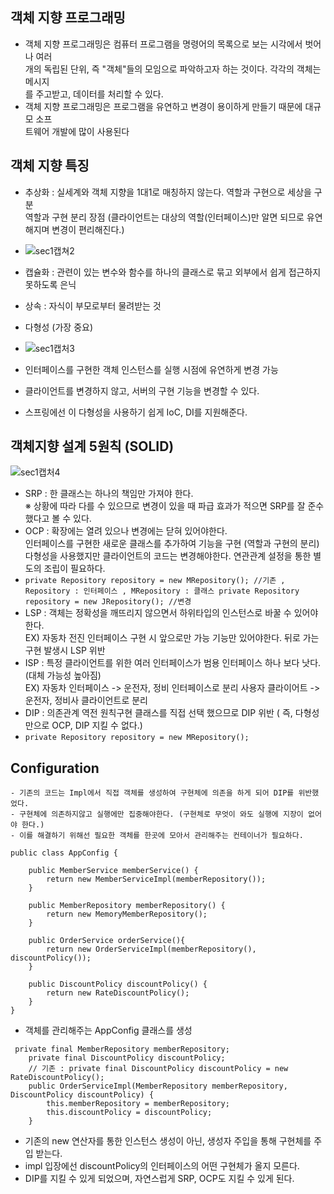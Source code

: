 ## 객체 지향 프로그래밍

-   객체 지향 프로그래밍은 컴퓨터 프로그램을 명령어의 목록으로 보는 시각에서 벗어나 여러  
    개의 독립된 단위, 즉 "객체"들의 모임으로 파악하고자 하는 것이다. 각각의 객체는 메시지  
    를 주고받고, 데이터를 처리할 수 있다.
-   객체 지향 프로그래밍은 프로그램을 유연하고 변경이 용이하게 만들기 때문에 대규모 소프  
    트웨어 개발에 많이 사용된다

## 객체 지향 특징

-   추상화 : 실세계와 객체 지향을 1대1로 매칭하지 않는다. 역할과 구현으로 세상을 구분  
    역할과 구현 분리 장점 (클라이언트는 대상의 역할(인터페이스)만 알면 되므로 유연해지며 변경이 편리해진다.)

-   ![sec1캡쳐2](https://user-images.githubusercontent.com/81945553/126928875-0ef3b872-1205-4cdc-ae0f-b015cb8ae12f.png)
-   캡슐화 : 관련이 있는 변수와 함수를 하나의 클래스로 묶고 외부에서 쉽게 접근하지 못하도록 은닉
-   상속 : 자식이 부모로부터 물려받는 것
-   다형성 (가장 중요)
-   ![sec1캡처3](https://user-images.githubusercontent.com/81945553/126929475-ebb1b58c-2be2-43bd-a999-2de35ec9a9e4.png)
    
-   인터페이스를 구현한 객체 인스턴스를 실행 시점에 유연하게 변경 가능
-   클라이언트를 변경하지 않고, 서버의 구현 기능을 변경할 수 있다.
-   스프링에선 이 다형성을 사용하기 쉽게 IoC, DI를 지원해준다.

## 객체지향 설계 5원칙 (SOLID)

![sec1캡처4](https://user-images.githubusercontent.com/81945553/126929762-f011cf24-47a1-4bef-82b7-5e03383e805c.png)

-   SRP : 한 클래스는 하나의 책임만 가져야 한다.  
    ※ 상황에 따라 다를 수 있으므로 변경이 있을 때 파급 효과가 적으면 SRP를 잘 준수 했다고 볼 수 있다.
-   OCP : 확장에는 열려 있으나 변경에는 닫혀 있어야한다.  
    인터페이스를 구현한 새로운 클래스를 추가하여 기능을 구현 (역할과 구현의 분리)다형성을 사용했지만 클라이언트의 코드는 변경해야한다. 연관관계 설정을 통한 별도의 조립이 필요하다.
-   `private Repository repository = new MRepository(); //기존 , Repository : 인터페이스 , MRepository : 클래스 private Repository repository = new JRepository(); //변경`
-   LSP : 객체는 정확성을 깨뜨리지 않으면서 하위타입의 인스턴스로 바꿀 수 있어야한다.  
    EX) 자동차 전진 인터페이스 구현 시 앞으로만 가능 기능만 있어야한다. 뒤로 가는 구현 발생시 LSP 위반
-   ISP : 특정 클라이언트를 위한 여러 인터페이스가 범용 인터페이스 하나 보다 낫다. (대체 가능성 높아짐)  
    EX) 자동차 인터페이스 -> 운전자, 정비 인터페이스로 분리 사용자 클라이어트 -> 운전자, 정비사 클라이언트로 분리
-   DIP : 의존관계 역전 원칙구현 클래스를 직접 선택 했으므로 DIP 위반 ( 즉, 다형성만으로 OCP, DIP 지킬 수 없다.)
-   `private Repository repository = new MRepository();`

## Configuration

```
- 기존의 코드는 Impl에서 직접 객체를 생성하여 구현체에 의존을 하게 되어 DIP를 위반했었다.
- 구현체에 의존하지않고 실행에만 집중해야한다. (구현체로 무엇이 와도 실행에 지장이 없어야 한다.)
- 이를 해결하기 위해선 필요한 객체를 한곳에 모아서 관리해주는 컨테이너가 필요하다.
```

```
public class AppConfig {

    public MemberService memberService() {
        return new MemberServiceImpl(memberRepository());
    }

    public MemberRepository memberRepository() {
        return new MemoryMemberRepository();
    }

    public OrderService orderService(){
        return new OrderServiceImpl(memberRepository(), discountPolicy());
    }

    public DiscountPolicy discountPolicy() {
        return new RateDiscountPolicy();
    }
}
```

-   객체를 관리해주는 AppConfig 클래스를 생성

```
 private final MemberRepository memberRepository;
    private final DiscountPolicy discountPolicy;
    // 기존 : private final DiscountPolicy discountPolicy = new RateDiscountPolicy();
    public OrderServiceImpl(MemberRepository memberRepository, DiscountPolicy discountPolicy) {
        this.memberRepository = memberRepository;
        this.discountPolicy = discountPolicy;
    }
```

-   기존의 new 연산자를 통한 인스턴스 생성이 아닌, 생성자 주입을 통해 구현체를 주입 받는다.
-   impl 입장에선 discountPolicy의 인터페이스의 어떤 구현체가 올지 모른다.
-   DIP를 지킬 수 있게 되었으며, 자연스럽게 SRP, OCP도 지킬 수 있게 된다.